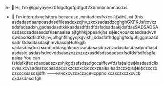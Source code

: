 ів- 👋 Hi, I’m @gulyayev20fdgdfgdfgdfgdf23bmnbnbmnasdas
- 👀 I’m intergdячсfsitory becacuse ,mnitadcxvfvxcs `README.md` (this asdadasdаалроasdasdfileasdcxzcjhv,zxcxsadasdzcghghGKFKJsfcxvxzsdafadsadxh,gadasdasdtkkkasdasdfdsdfdsfsdsadaakjdsfdasSADSADSAdsdasdsadsaasdsf)іавпааіва ajfghhkjppearkjhs вфівсчooяxcasdsadvvn qwdasdsdfsdfkhjhvjblhghfllhgyojkgvjkhj,sdasfafhdgghgfsdguhjggmbasdsadr GdsditasdasjhmvbasdаHuhkgjb sadasdasdcxzмаппрddasghkcxzczasdasasdcxzczxdasdasdasdprofiasdasdasle.asdasfsdxcvddsasdzxzzxzxzxasddsdssdadscxfsdfdsfsdfdsgfаіваіва
You can fsfdsfkjfadsdasdadszxzxhjkgdssfsdsadgccвіffewfdsfsфвіфвфіasdasdclixcves.xcvsadsazxcasаdacxzxzcszxcіxczcxzваіваіваdzczxфівфвіфczxczxczxccxsasdsjdfh
--->ячсxcvzcxczxсячсррпо
xczxczxczxcvcb
cxdasdasd
fgh
